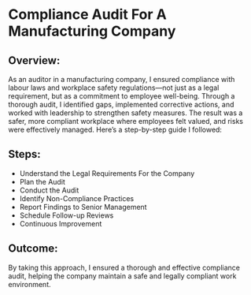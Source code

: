# Compliance Audit For A Manufacturing Company

<h2>Overview:</h2>
As an auditor in a manufacturing company, I ensured compliance with labour laws and workplace safety regulations—not just as a legal requirement, but as a commitment to employee well-being. Through a thorough audit, I identified gaps, implemented corrective actions, and worked with leadership to strengthen safety measures. The result was a safer, more compliant workplace where employees felt valued, and risks were effectively managed. Here’s a step-by-step guide I followed:  
<br />


<h2>Steps:</h2>

- Understand the Legal Requirements For the Company
- Plan the Audit
- Conduct the Audit 
- Identify Non-Compliance Practices
- Report Findings to Senior Management
- Schedule Follow-up Reviews
- Continuous Improvement 

<h2>Outcome:</h2>

By taking this approach, I ensured a thorough and effective compliance audit, helping the company maintain a safe and legally compliant work environment. 
